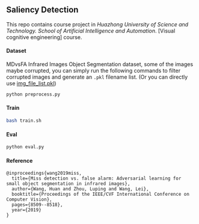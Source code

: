 ## Saliency Detection
This repo contains course project in *Huazhong University of Science and Technology. School of Artificial Intelligence and Automation*. [Visual cognitive engineering] course.

#### Dataset

MDvsFA Infrared Images Object Segmentation dataset, some of the images maybe corrupted, you can simply run the following commands to filter corrupted images and generate an `.pkl` filename list. (Or you can directly use [img_file_list.pkl](./img_file_list.pkl))

```bash
python preprocess.py
```

#### Train

```bash
bash train.sh
```

#### Eval

```bash
python eval.py
```

#### Reference

```
@inproceedings{wang2019miss,
  title={Miss detection vs. false alarm: Adversarial learning for small object segmentation in infrared images},
  author={Wang, Huan and Zhou, Luping and Wang, Lei},
  booktitle={Proceedings of the IEEE/CVF International Conference on Computer Vision},
  pages={8509--8518},
  year={2019}
}
```

